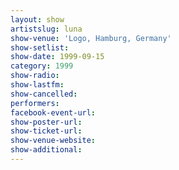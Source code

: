 ```yaml
---
layout: show
artistslug: luna
show-venue: 'Logo, Hamburg, Germany'
show-setlist: 
show-date: 1999-09-15
category: 1999
show-radio: 
show-lastfm: 
show-cancelled: 
performers: 
facebook-event-url: 
show-poster-url: 
show-ticket-url: 
show-venue-website: 
show-additional: 
---
```


